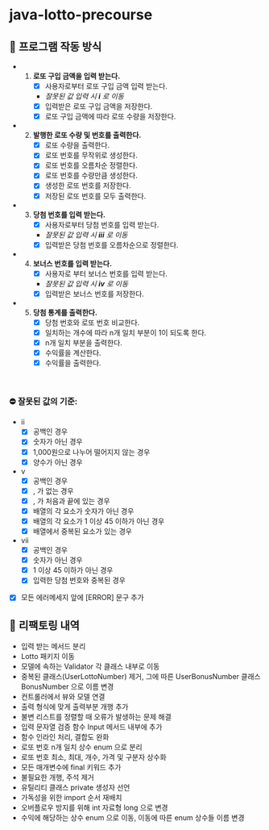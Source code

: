 # java-lotto-precourse
## 📜 프로그램 작동 방식
* 1. **로또 구입 금액을 입력 받는다.**
     - [x] 사용자로부터 로또 구입 금액 입력 받는다.
     -  _잘못된 값 입력 시 **i** 로 이동_
     - [x] 입력받은 로또 구입 금액을 저장한다.
     - [x] 로또 구입 금액에 따라 로또 수량을 저장한다.

* 2. **발행한 로또 수량 및 번호를 출력한다.**
     - [x] 로또 수량을 출력한다.
     - [x] 로또 번호를 무작위로 생성한다.
     - [x] 로또 번호를 오름차순 정렬한다.
     - [x] 로또 번호를 수량만큼 생성한다.
     - [x] 생성한 로또 번호를 저장한다.
     - [x] 저장된 로또 번호를 모두 출력한다.

* 3. **당첨 번호를 입력 받는다.**
     - [x] 사용자로부터 당첨 번호를 입력 받는다.
     -  _잘못된 값 입력 시 **iii** 로 이동_
     - [x] 입력받은 당첨 번호를 오름차순으로 정렬한다.

* 4. **보너스 번호를 입력 받는다.**
     - [x] 사용자로 부터 보너스 번호를 입력 받는다.
     - _잘못된 값 입력 시 **iv** 로 이동_
     - [x] 입력받은 보너스 번호를 저장한다.

* 5. **당첨 통계를 출력한다.**
     - [x] 당첨 번호와 로또 번호 비교한다.
     - [x] 일치하는 개수에 따라 n개 일치 부분이 1이 되도록 한다.
     - [x] n개 일치 부분을 출력한다.
     - [x] 수익률을 계산한다.
     - [x] 수익률을 출력한다.

<br>

### ⛔ 잘못된 값의 기준:
- ii
  - [x] 공백인 경우
  - [x] 숫자가 아닌 경우
  - [x] 1,000원으로 나누어 떨어지지 않는 경우
  - [x] 양수가 아닌 경우
- v
  - [x] 공백인 경우
  - [x] , 가 없는 경우
  - [x] , 가 처음과 끝에 있는 경우
  - [x] 배열의 각 요소가 숫자가 아닌 경우
  - [x] 배열의 각 요소가 1 이상 45 이하가 아닌 경우
  - [x] 배열에서 중복된 요소가 있는 경우
- vii
  - [x] 공백인 경우
  - [x] 숫자가 아닌 경우
  - [x] 1 이상 45 이하가 아닌 경우
  - [x] 입력한 당첨 번호와 중복된 경우
- [x] 모든 에러메세지 앞에 [ERROR] 문구 추가

## 📝 리팩토링 내역
- 입력 받는 메서드 분리
- Lotto 패키지 이동
- 모델에 속하는 Validator 각 클래스 내부로 이동
- 중복된 클래스(UserLottoNumber) 제거, 그에 따른 UserBonusNumber 클래스 BonusNumber 으로 이름 변경
- 컨트롤러에서 뷰와 모델 연결
- 출력 형식에 맞게 출력부분 개행 추가
- 불변 리스트를 정렬할 때 오류가 발생하는 문제 해결
- 입력 문자열 검증 함수 Input 메서드 내부에 추가
- 함수 인라인 처리, 결합도 완화
- 로또 번호 n개 일치 상수 enum 으로 분리
- 로또 번호 최소, 최대, 개수, 가격 및 구분자 상수화
- 모든 매개변수에 final 키워드 추가
- 불필요한 개행, 주석 제거
- 유틸리티 클래스 private 생성자 선언
- 가독성을 위한 import 순서 재배치
- 오버플로우 방지를 위해 int 자료형 long 으로 변경
- 수익에 해당하는 상수 enum 으로 이동, 이동에 따른 enum 상수들 이름 변경